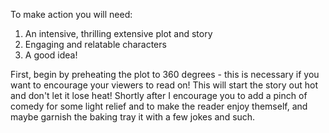To make action you will need:

1) An intensive, thrilling extensive plot and story
2) Engaging and relatable characters
3) A good idea!

First, begin by preheating the plot to 360 degrees - this is necessary if you want to encourage your viewers to read on! This will start the story out hot and don't let it lose heat!
Shortly after I encourage you to add a pinch of comedy for some light relief and to make the reader enjoy themself, and maybe garnish the baking tray it with a few jokes and such.